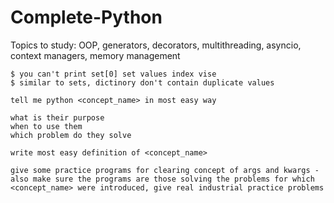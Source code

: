 # Complete-Python

Topics to study: OOP, generators, decorators, multithreading, asyncio, context managers, memory management

```
$ you can't print set[0] set values index vise
$ similar to sets, dictinory don't contain duplicate values
```

```
tell me python <concept_name> in most easy way
```

```
what is their purpose
when to use them
which problem do they solve
```

```
write most easy definition of <concept_name>
```

```
give some practice programs for clearing concept of args and kwargs - also make sure the programs are those solving the problems for which <concept_name> were introduced, give real industrial practice problems
```
